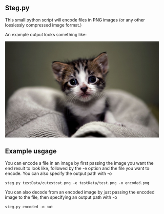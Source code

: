 ## Steg.py

This small python script will encode files in PNG images (or any other losslessly compressed image format.) 

An example output looks something like:

![demo result](encoded_cutestcat.png)

## Example usgage

You can encode a file in an image by first passing the image you want the end result to look like, followed by the -e option and the file you want to encode. You can also specify the output path with -o
```
steg.py testData/cutestcat.png -e testData/test.png -o encoded.png
```

You can also decode from an encoded image by just passing the encoded image to the file, then specifying an output path with -o
```
steg.py encoded -o out
```
